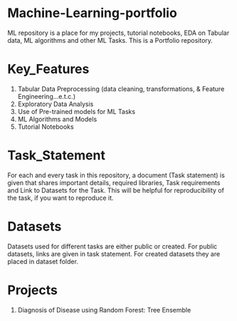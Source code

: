 # Machine-Learning-portfolio
ML repository is a place for my projects, tutorial notebooks, EDA on Tabular data, ML algorithms and other ML Tasks. This is a Portfolio repository.

# Key_Features
1. Tabular Data Preprocessing (data cleaning, transformations, & Feature Engineering...e.t.c.)
2. Exploratory Data Analysis
3. Use of Pre-trained models for ML Tasks
4. ML Algorithms and Models
5. Tutorial Notebooks

# Task_Statement
For each and every task in this repository, a document (Task statement) is given that shares important details, required libraries, Task requirements and Link to Datasets for the Task. This will be helpful for reproducibility of the task, if you want to reproduce it.

# Datasets
Datasets used for different tasks are either public or created. For public datasets, links are given in task statement. For created datasets they are placed in dataset folder.

# Projects
1. Diagnosis of Disease using Random Forest: Tree Ensemble
